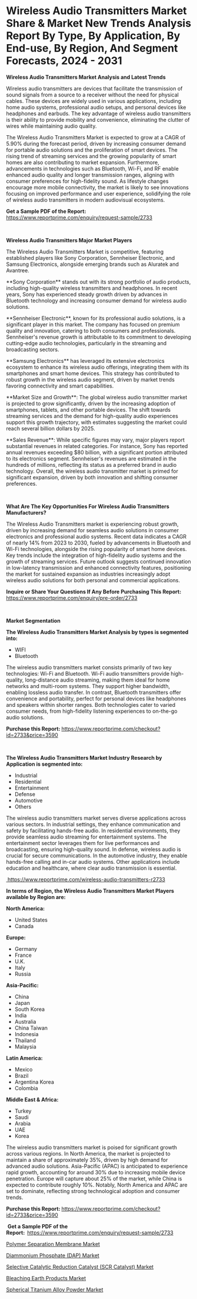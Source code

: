 <p><h1>Wireless Audio Transmitters Market Share & Market New Trends Analysis Report By Type, By Application, By End-use, By Region, And Segment Forecasts, 2024 - 2031</h1></p><p><strong>Wireless Audio Transmitters Market Analysis and Latest Trends</strong></p>
<p><p>Wireless audio transmitters are devices that facilitate the transmission of sound signals from a source to a receiver without the need for physical cables. These devices are widely used in various applications, including home audio systems, professional audio setups, and personal devices like headphones and earbuds. The key advantage of wireless audio transmitters is their ability to provide mobility and convenience, eliminating the clutter of wires while maintaining audio quality.</p><p>The Wireless Audio Transmitters Market is expected to grow at a CAGR of 5.90% during the forecast period, driven by increasing consumer demand for portable audio solutions and the proliferation of smart devices. The rising trend of streaming services and the growing popularity of smart homes are also contributing to market expansion. Furthermore, advancements in technologies such as Bluetooth, Wi-Fi, and RF enable enhanced audio quality and longer transmission ranges, aligning with consumer preferences for high-fidelity sound. As lifestyle changes encourage more mobile connectivity, the market is likely to see innovations focusing on improved performance and user experience, solidifying the role of wireless audio transmitters in modern audiovisual ecosystems.</p></p>
<p><strong>Get a Sample PDF of the Report:&nbsp;</strong> <a href="https://www.reportprime.com/enquiry/request-sample/2733?utm_campaign=1294&utm_medium=2&utm_source=Github&utm_content=ia&utm_term=10102024&utm_id=wireless-audio-transmitters">https://www.reportprime.com/enquiry/request-sample/2733</a></p>
<p>&nbsp;</p>
<p><strong>Wireless Audio Transmitters Major Market Players</strong></p>
<p><p>The Wireless Audio Transmitters Market is competitive, featuring established players like Sony Corporation, Sennheiser Electronic, and Samsung Electronics, alongside emerging brands such as Aluratek and Avantree.</p><p>**Sony Corporation** stands out with its strong portfolio of audio products, including high-quality wireless transmitters and headphones. In recent years, Sony has experienced steady growth driven by advances in Bluetooth technology and increasing consumer demand for wireless audio solutions.</p><p>**Sennheiser Electronic**, known for its professional audio solutions, is a significant player in this market. The company has focused on premium quality and innovation, catering to both consumers and professionals. Sennheiser's revenue growth is attributable to its commitment to developing cutting-edge audio technologies, particularly in the streaming and broadcasting sectors.</p><p>**Samsung Electronics** has leveraged its extensive electronics ecosystem to enhance its wireless audio offerings, integrating them with its smartphones and smart home devices. This strategy has contributed to robust growth in the wireless audio segment, driven by market trends favoring connectivity and smart capabilities.</p><p>**Market Size and Growth**: The global wireless audio transmitter market is projected to grow significantly, driven by the increasing adoption of smartphones, tablets, and other portable devices. The shift towards streaming services and the demand for high-quality audio experiences support this growth trajectory, with estimates suggesting the market could reach several billion dollars by 2025.</p><p>**Sales Revenue**: While specific figures may vary, major players report substantial revenues in related categories. For instance, Sony has reported annual revenues exceeding $80 billion, with a significant portion attributed to its electronics segment. Sennheiser's revenues are estimated in the hundreds of millions, reflecting its status as a preferred brand in audio technology. Overall, the wireless audio transmitter market is primed for significant expansion, driven by both innovation and shifting consumer preferences.</p></p>
<p>&nbsp;</p>
<p><strong>What Are The Key Opportunities For Wireless Audio Transmitters Manufacturers?</strong></p>
<p><p>The Wireless Audio Transmitters market is experiencing robust growth, driven by increasing demand for seamless audio solutions in consumer electronics and professional audio systems. Recent data indicates a CAGR of nearly 14% from 2023 to 2030, fueled by advancements in Bluetooth and Wi-Fi technologies, alongside the rising popularity of smart home devices. Key trends include the integration of high-fidelity audio systems and the growth of streaming services. Future outlook suggests continued innovation in low-latency transmission and enhanced connectivity features, positioning the market for sustained expansion as industries increasingly adopt wireless audio solutions for both personal and commercial applications.</p></p>
<p><strong>Inquire or Share Your Questions If Any Before Purchasing This Report:</strong> <a href="https://www.reportprime.com/enquiry/pre-order/2733?utm_campaign=1294&utm_medium=2&utm_source=Github&utm_content=ia&utm_term=10102024&utm_id=wireless-audio-transmitters">https://www.reportprime.com/enquiry/pre-order/2733</a></p>
<p>&nbsp;</p>
<p><strong>Market Segmentation</strong></p>
<p><strong>The Wireless Audio Transmitters Market Analysis by types is segmented into:</strong></p>
<p><ul><li>WIFI</li><li>Bluetooth</li></ul></p>
<p><p>The wireless audio transmitters market consists primarily of two key technologies: Wi-Fi and Bluetooth. Wi-Fi audio transmitters provide high-quality, long-distance audio streaming, making them ideal for home networks and multi-room systems. They support higher bandwidth, enabling lossless audio transfer. In contrast, Bluetooth transmitters offer convenience and portability, perfect for personal devices like headphones and speakers within shorter ranges. Both technologies cater to varied consumer needs, from high-fidelity listening experiences to on-the-go audio solutions.</p></p>
<p><strong>Purchase this Report:&nbsp;</strong><a href="https://www.reportprime.com/checkout?id=2733&price=3590&utm_campaign=1294&utm_medium=2&utm_source=Github&utm_content=ia&utm_term=10102024&utm_id=wireless-audio-transmitters">https://www.reportprime.com/checkout?id=2733&price=3590</a></p>
<p>&nbsp;</p>
<p><strong>The Wireless Audio Transmitters Market Industry Research by Application is segmented into:</strong></p>
<p><ul><li>Industrial</li><li>Residential</li><li>Entertainment</li><li>Defense</li><li>Automotive</li><li>Others</li></ul></p>
<p><p>The wireless audio transmitters market serves diverse applications across various sectors. In industrial settings, they enhance communication and safety by facilitating hands-free audio. In residential environments, they provide seamless audio streaming for entertainment systems. The entertainment sector leverages them for live performances and broadcasting, ensuring high-quality sound. In defense, wireless audio is crucial for secure communications. In the automotive industry, they enable hands-free calling and in-car audio systems. Other applications include education and healthcare, where clear audio transmission is essential.</p></p>
<p><a href="https://www.reportprime.com/wireless-audio-transmitters-r2733?utm_campaign=1294&utm_medium=2&utm_source=Github&utm_content=ia&utm_term=10102024&utm_id=wireless-audio-transmitters">&nbsp;https://www.reportprime.com/wireless-audio-transmitters-r2733</a></p>
<p><strong>In terms of Region, the Wireless Audio Transmitters Market Players available by Region are:</strong></p>
<p>
    <p> <strong> North America: </strong>
        <ul>
            <li>United States</li>
            <li>Canada</li>
        </ul>
        </p> 
    <p> <strong> Europe: </strong>
        <ul>
            <li>Germany</li>
            <li>France</li>
            <li>U.K.</li>
            <li>Italy</li>
            <li>Russia</li>
        </ul>
        </p> 
    <p> <strong> Asia-Pacific: </strong>
        <ul>
            <li>China</li>
            <li>Japan</li>
            <li>South Korea</li>
            <li>India</li>
            <li>Australia</li>
            <li>China Taiwan</li>
            <li>Indonesia</li>
            <li>Thailand</li>
            <li>Malaysia</li>
        </ul>
        </p> 
    <p> <strong> Latin America: </strong>
        <ul>
            <li>Mexico</li>
            <li>Brazil</li>
            <li>Argentina Korea</li>
            <li>Colombia</li>
        </ul>
        </p> 
    <p> <strong> Middle East & Africa: </strong>
        <ul>
            <li>Turkey</li>
            <li>Saudi</li>
            <li>Arabia</li>
            <li>UAE</li>
            <li>Korea</li>
        </ul>
    </p>
    </p>
<p><p>The wireless audio transmitters market is poised for significant growth across various regions. In North America, the market is projected to maintain a share of approximately 35%, driven by high demand for advanced audio solutions. Asia-Pacific (APAC) is anticipated to experience rapid growth, accounting for around 30% due to increasing mobile device penetration. Europe will capture about 25% of the market, while China is expected to contribute roughly 10%. Notably, North America and APAC are set to dominate, reflecting strong technological adoption and consumer trends.</p></p>
<p><strong>Purchase this Report: </strong><a href="https://www.reportprime.com/checkout?id=2733&price=3590&utm_campaign=1294&utm_medium=2&utm_source=Github&utm_content=ia&utm_term=10102024&utm_id=wireless-audio-transmitters">https://www.reportprime.com/checkout?id=2733&price=3590</a></p>
<p>&nbsp;<strong>Get a Sample PDF of the Report:&nbsp;&nbsp;</strong><a href="https://www.reportprime.com/enquiry/request-sample/2733?utm_campaign=1294&utm_medium=2&utm_source=Github&utm_content=ia&utm_term=10102024&utm_id=wireless-audio-transmitters">https://www.reportprime.com/enquiry/request-sample/2733</a></p>
<p><strong></strong></p>
<p><p><a href="https://www.linkedin.com/pulse/market-insights-global-polymer-separation-membrane-forecast-innovation-g0y6f?utm_campaign=1294&utm_medium=2&utm_source=Github&utm_content=ia&utm_term=10102024&utm_id=wireless-audio-transmitters">Polymer Separation Membrane Market</a></p><p><a href="https://www.linkedin.com/pulse/diammonium-phosphate-dap-market-size-share-analysis-growth-qepzf?utm_campaign=1294&utm_medium=2&utm_source=Github&utm_content=ia&utm_term=10102024&utm_id=wireless-audio-transmitters">Diammonium Phosphate (DAP) Market</a></p><p><a href="https://www.linkedin.com/pulse/deep-dive-selective-catalytic-reduction-catalyst-scr-market-itstrends-uedcf?utm_campaign=1294&utm_medium=2&utm_source=Github&utm_content=ia&utm_term=10102024&utm_id=wireless-audio-transmitters">Selective Catalytic Reduction Catalyst (SCR Catalyst) Market</a></p><p><a href="https://www.linkedin.com/pulse/bleaching-earth-products-market-innovations-trends-comprehensive-pyphe?utm_campaign=1294&utm_medium=2&utm_source=Github&utm_content=ia&utm_term=10102024&utm_id=wireless-audio-transmitters">Bleaching Earth Products Market</a></p><p><a href="https://www.linkedin.com/pulse/spherical-titanium-alloy-powder-market-size-share-analysis--fztkf?utm_campaign=1294&utm_medium=2&utm_source=Github&utm_content=ia&utm_term=10102024&utm_id=wireless-audio-transmitters">Spherical Titanium Alloy Powder Market</a></p></p>